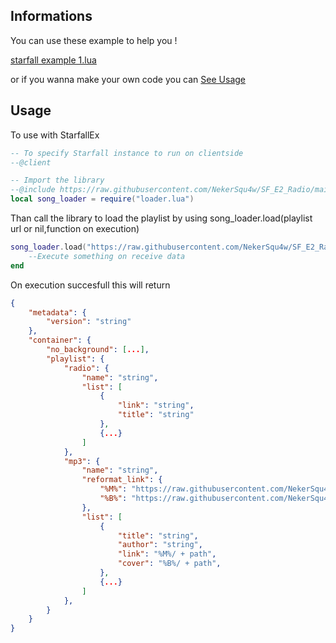 
## Informations

You can use these example to help you !

[starfall example 1.lua](https://github.com/NekerSqu4w/SF_E2_Radio/blob/main/EXAMPLE/starfall%20example%201.lua)

or if you wanna make your own code you can [See Usage](#usage)

## Usage

To use with StarfallEx
```lua
-- To specify Starfall instance to run on clientside
--@client

-- Import the library
--@include https://raw.githubusercontent.com/NekerSqu4w/SF_E2_Radio/main/loader.lua as loader.lua
local song_loader = require("loader.lua")
```

Than call the library to load the playlist by using song_loader.load(playlist url or nil,function on execution)
```lua
song_loader.load("https://raw.githubusercontent.com/NekerSqu4w/SF_E2_Radio/main/LIST/playlist.json",function(data,error)
    --Execute something on receive data
end
```

On execution succesfull this will return
```json
{
    "metadata": {
        "version": "string"
    },
    "container": {
        "no_background": [...],
        "playlist": {
            "radio": {
                "name": "string",
                "list": [
                    {
                        "link": "string",
                        "title": "string"
                    },
                    {...}
                ]
            },
            "mp3": {
                "name": "string",
                "reformat_link": {
                    "%M%": "https://raw.githubusercontent.com/NekerSqu4w/SF_E2_Radio/main/file/music",
                    "%B%": "https://raw.githubusercontent.com/NekerSqu4w/SF_E2_Radio/main/file/background"
                },
                "list": [
                    {
                        "title": "string",
                        "author": "string",
                        "link": "%M%/ + path",
                        "cover": "%B%/ + path",
                    },
                    {...}
                ]
            },
        }        
    }
}
```